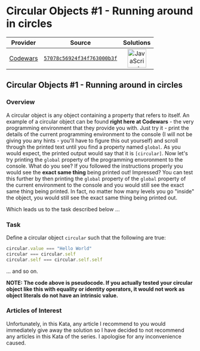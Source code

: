 [_metadata_:generated]: - "true"

# Circular Objects #1 - Running around in circles

<!-- INFO TABLE BEGIN -->

| Provider                                        | Source                                                                               | Solutions                                                                                                                                                    |
| :---------------------------------------------: | :----------------------------------------------------------------------------------: | :----------------------------------------------------------------------------------------------------------------------------------------------------------: |
| [Codewars](../../../docs/providers/Codewars.md) | [`57078c56924f34f763000b3f`](https://www.codewars.com/kata/57078c56924f34f763000b3f) | [<img src="https://res.cloudinary.com/rascaltwo/image/upload/v1631924076/javascript_ehszr7.svg" alt="JavaScript" title="JavaScript" width="50" />](solve.js) |

<!-- INFO TABLE END -->

## Circular Objects #1 - Running around in circles

### Overview

A circular object is any object containing a property that refers to itself.  An example of a circular object can be found **right here at Codewars** - the very programming environment that they provide you with.  Just try it - print the details of the current programming environment to the console (I will not be giving you any hints - you'll have to figure this out yourself) and scroll through the printed text until you find a property named ```global```.  As you would expect, the printed output would say that it is ```[circular]```.  Now let's try printing the ```global``` property of the programming envoronment to the console.  What do you see?  If you followed the instructions properly you would see the **exact same thing** being printed out!  Impressed?  You can test this further by then printing the ```global``` property of the ```global``` property of the current environment to the console and you would still see the exact same thing being printed.  In fact, no matter how many levels you go "inside" the object, you would still see the exact same thing being printed out.

Which leads us to the task described below ... 

### Task

Define a circular object ```circular``` such that the following are true:

```javascript
circular.value === "Hello World"
circular === circular.self
circular.self === circular.self.self
```

... and so on.

**NOTE: The code above is pseudocode.  If you actually tested your circular object like this with equality or identity operators, it would not work as object literals do not have an intrinsic value.**

### Articles of Interest

Unfortunately, in this Kata, any article I recommend to you would immediately give away the solution so I have decided to not recommend any articles in this Kata of the series.  I apologise for any inconvenience caused.

